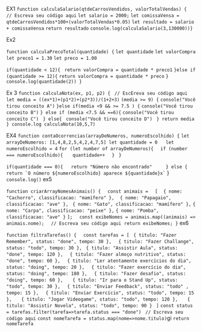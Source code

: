 EX1
```function calculaSalario(qtdeCarrosVendidos, valorTotalVendas) {```
``` // Escreva seu código aqui```
```let salario = 2000;```
```let comissaVensa = qtdeCarrosVendidos*100+(valorTotalVendas*0.05)```
```let resultado = salario + comissaVensa```
 ```return resultado```
 ```console.log(calculaSalario(3,130000))}```



Ex2


```function calculaPrecoTotal(quantidade) {```
```let quantidade```
```let valorCompra```
```let preco1 = 1.30```
```let preco = 1.00```

```if(quantidade < 12){```
 ``` return valorCompra = quantidade * preco1```
```}else if (quantidade >= 12){```
```return valorCompra = quantidade * preco```
```} console.log(quantidade(2)) }```


Ex 3
```function calculaNota(ex, p1, p2) {```
``` // EscEreva seu código aqui```
```let media = ((ex*1)+(p1*2)+(p2*3))/(1+2+3)```
```(media >= 9) {```
```console("Você tirou conceito A")```
```}else if(media <9 && >= 7.5 ) {```
```console("Você tirou conceito B")```
```} else if (media <7.5 && ==6){```
```console("Você tirou  conceito C")```
``` } else{```
``` console("Você tirou conceito D")```
``` } return media```
```} console.log calculaNota(10,5,7)```





EX4
```function contaOcorrencias(arrayDeNumeros, numeroEscolhido) {```
  ```let arrayDeNumeros: [1,4,8,2,5,4,2,4,7,5] let quantidade = 0```
	``` ```
 ``` let numeroEscolhido = 4```
  ```for (let number of arrayDeNumeros){```
  ```  if (number === numeroEscolhido){```
  ```    quantidade++ ```
  ```  }```
 ``` }```

  ```if(quantidade === 0){   return "Número não encontrado" ```
	```	 ```
 ``` } else {```
  ```  return `O número ${numeroEscolhido} aparece ${quantidade}x` ```
  }
 ``` console.log()```
ex5


```function criarArrayNomesAnimais() {```
```  const animais = ``` ``` [```
 ``` { nome: "Cachorro", classificacao: "mamífero" },```
 ``` { nome: "Papagaio", classificacao: "ave" },```
``` { nome: "Gato", classificacao: "mamífero" },```
```{ nome: "Carpa", classificacao: "peixe" },```
```{ nome: "Pomba", classificacao: "ave" }```
```];```
```  const exibeNomes = animais.map((animais) => animais.nome);```
```  // Escreva seu código aqui```
 ```return exibeNomes; }```
ex6

```function filtraTarefas() {```
```  const tarefas = [```
   ``` { titulo: "Fazer Remember", status: "done", tempo: 30 },```
  ```  { titulo: "Fazer Challange", status: "todo", tempo: 30 },```
   ``` { titulo: "Assistir Aula", status: "done", tempo: 120 },```
  ```  { titulo: "Fazer almoço nutritivo", status: "done", tempo: 60 },```
  ```  { titulo: "Ler atentamente exercícios do dia", status: "doing", tempo: 20 },```
  ```  { titulo: "Fazer exercício do dia", status: "doing", tempo: 180 },```
  ```  { titulo: "Fazer desafio", status: "doing", tempo: 60 },```
 ```   { titulo: "Ir para o Stand Up", status: "todo", tempo: 30 },```
  ```  { titulo: "Enviar Feedback", status: "todo" , tempo: 15 },```
  ```  { titulo: "Enviar Exercício", status: "todo", tempo: 15 },```
 ```   { titulo: "Jogar Videogame", status: "todo", tempo: 120 },```
 ```   { titulo: "Assistir Novela", status: "todo", tempo: 90 }```
``` ]```
```const status = tarefas.filter(tarefa=>tarefa.status === "done")```
``` // Escreva seu código aqui```
```const nomeTarefa = status.map(nome=>nome.titulo)```gi
```return nomeTarefa  ```

